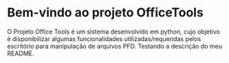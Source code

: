 # Bem-vindo ao projeto OfficeTools
O Projeto Office Tools é um sistema desenvolvido em python, cujo objetivo é disponibilizar algumas funcionalidades utilizadas/requeridas pelos escritório para manipulação de arquivos PFD.
Testando a descrição do meu README.